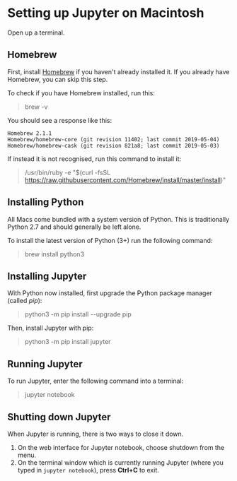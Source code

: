 # Setting up Jupyter on Macintosh

Open up a terminal.

## Homebrew

First, install [Homebrew](https://brew.sh) if you haven't already installed it. If you already have Homebrew, you can skip this step.

To check if you have Homebrew installed, run this:

> brew -v

You should see a response like this:

    Homebrew 2.1.1
    Homebrew/homebrew-core (git revision 11402; last commit 2019-05-04)
    Homebrew/homebrew-cask (git revision 821a8; last commit 2019-05-03)

If instead it is not recognised, run this command to install it:

> /usr/bin/ruby -e "$(curl -fsSL https://raw.githubusercontent.com/Homebrew/install/master/install)"

## Installing Python

All Macs come bundled with a system version of Python. This is traditionally Python 2.7 and should generally be left alone.

To install the latest version of Python (3+) run the following command:

> brew install python3

## Installing Jupyter

With Python now installed, first upgrade the Python package manager (called *pip*):

> python3 -m pip install --upgrade pip

Then, install Jupyter with pip:

> python3 -m pip install jupyter

## Running Jupyter

To run Jupyter, enter the following command into a terminal:

> jupyter notebook

## Shutting down Jupyter

When Jupyter is running, there is two ways to close it down.

1. On the web interface for Jupyter notebook, choose shutdown from the menu.
2. On the terminal window which is currently running Jupyter (where you typed in `jupyter notebook`), press **Ctrl+C** to exit.
